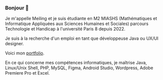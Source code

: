 ### Bonjour 👋
Je m'appelle Meiling et je suis étudiante en M2 MIASHS (Mathématiques et Informatique Appliquées aux Sciences Humaines et Sociales) parcours Technologie et Handicap à l'université Paris 8 depuis 2022.

Je suis à la recherche d'un emploi en tant que développeuse Java ou UX/UI designer. 

Voici mon [portfolio](http://portfolio-meiling.42web.io/).

En ce qui concerne mes compétences informatiques, je maîtrise Java, Linux/Unix Shell, PHP, MySQL, Figma, Android Studio, Wordpress, Adobe Premiere Pro et Excel.


<!--
**lipschitzien/lipschitzien** is a ✨ _special_ ✨ repository because its `README.md` (this file) appears on your GitHub profile.

Here are some ideas to get you started:

- 🔭 I’m currently working on ...
- 🌱 I’m currently learning ...
- 👯 I’m looking to collaborate on ...
- 🤔 I’m looking for help with ...
- 💬 Ask me about ...
- 📫 How to reach me: ...
- 😄 Pronouns: ...
- ⚡ Fun fact: ...
-->
